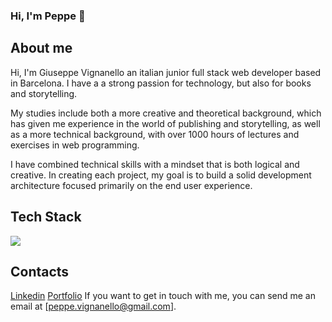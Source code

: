 
### Hi, I'm Peppe 👋

## About me
Hi, I'm Giuseppe Vignanello an italian junior full stack web developer based in Barcelona. I have a a strong passion for technology, but also for books and storytelling. 

My studies include both a more creative and theoretical background, which has given me experience in the world of publishing and storytelling, as well as a more technical background, with over 1000 hours of lectures and exercises in web programming. 

I have combined technical skills with a mindset that is both logical and creative. In creating each project, my goal is to build a solid development architecture focused primarily on the end user experience.

## Tech Stack

 <img src="https://skillicons.dev/icons?i=html,css,bootstrap,js,vue,react,laravel,php,nodejs,vite,scss,git,github,postman,mysql,java&perline=8, spring">


## Contacts
<a href="https://www.linkedin.com/in/giuseppe-vignanello/">Linkedin</a>
<a href="https://giuseppevignanello.com/" role="button">Portfolio</a>
If you want to get in touch with me, you can send me an email at [peppe.vignanello@gmail.com].



<!--
**giuseppevignanello/giuseppevignanello** is a ✨ _special_ ✨ repository because its `README.md` (this file) appears on your GitHub profile.

Here are some ideas to get you started:

- 🔭 I’m currently working on ...
- 🌱 I’m currently learning ...
- 👯 I’m looking to collaborate on ...
- 🤔 I’m looking for help with ...
- 💬 Ask me about ...
- 📫 How to reach me: ...
- 😄 Pronouns: ...
- ⚡ Fun fact: ...
-->

